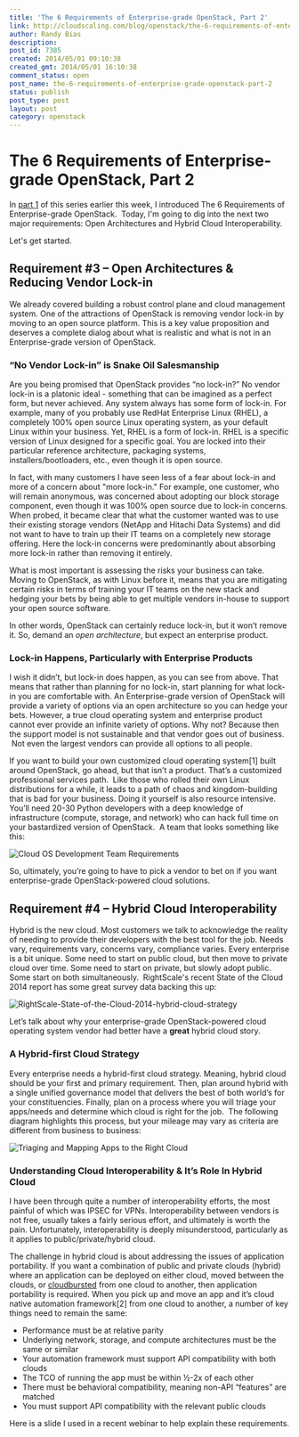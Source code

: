 ```yaml
---
title: 'The 6 Requirements of Enterprise-grade OpenStack, Part 2'
link: http://cloudscaling.com/blog/openstack/the-6-requirements-of-enterprise-grade-openstack-part-2/
author: Randy Bias
description: 
post_id: 7385
created: 2014/05/01 09:10:38
created_gmt: 2014/05/01 16:10:38
comment_status: open
post_name: the-6-requirements-of-enterprise-grade-openstack-part-2
status: publish
post_type: post
layout: post
category: openstack
---
```


# The 6 Requirements of Enterprise-grade OpenStack, Part 2

In [part 1](/blog/openstack/the-6-requirements-of-enterprise-grade-openstack-part-1/) of this series earlier this week, I introduced The 6 Requirements of Enterprise-grade OpenStack.  Today, I'm going to dig into the next two major requirements: Open Architectures and Hybrid Cloud Interoperability.

Let's get started.

## Requirement #3 – Open Architectures & Reducing Vendor Lock-in

We already covered building a robust control plane and cloud management system. One of the attractions of OpenStack is removing vendor lock-in by moving to an open source platform. This is a key value proposition and deserves a complete dialog about what is realistic and what is not in an Enterprise-grade version of OpenStack.

### “No Vendor Lock-in” is Snake Oil Salesmanship

Are you being promised that OpenStack provides “no lock-in?” No vendor lock-in is a platonic ideal - something that can be imagined as a perfect form, but never achieved. Any system always has some form of lock-in. For example, many of you probably use RedHat Enterprise Linux (RHEL), a completely 100% open source Linux operating system, as your default Linux within your business. Yet, RHEL is a form of lock-in. RHEL is a specific version of Linux designed for a specific goal. You are locked into their particular reference architecture, packaging systems, installers/bootloaders, etc., even though it is open source.

In fact, with many customers I have seen less of a fear about lock-in and more of a concern about "more lock-in." For example, one customer, who will remain anonymous, was concerned about adopting our block storage component, even though it was 100% open source due to lock-in concerns. When probed, it became clear that what the customer wanted was to use their existing storage vendors (NetApp and Hitachi Data Systems) and did not want to have to train up their IT teams on a completely new storage offering. Here the lock-in concerns were predominantly about absorbing more lock-in rather than removing it entirely.

What is most important is assessing the risks your business can take. Moving to OpenStack, as with Linux before it, means that you are mitigating certain risks in terms of training your IT teams on the new stack and hedging your bets by being able to get multiple vendors in-house to support your open source software.

In other words, OpenStack can certainly reduce lock-in, but it won’t remove it. So, demand an _open architecture_, but expect an enterprise product.

### Lock-in Happens, Particularly with Enterprise Products

I wish it didn’t, but lock-in does happen, as you can see from above. That means that rather than planning for no lock-in, start planning for what lock-in you are comfortable with. An Enterprise-grade version of OpenStack will provide a variety of options via an open architecture so you can hedge your bets. However, a true cloud operating system and enterprise product cannot ever provide an infinite variety of options. Why not? Because then the support model is not sustainable and that vendor goes out of business.  Not even the largest vendors can provide all options to all people.

If you want to build your own customized cloud operating system[1] built around OpenStack, go ahead, but that isn’t a product. That’s a customized professional services path.  Like those who rolled their own Linux distributions for a while, it leads to a path of chaos and kingdom-building that is bad for your business. Doing it yourself is also resource intensive. You’ll need 20-30 Python developers with a deep knowledge of infrastructure (compute, storage, and network) who can hack full time on your bastardized version of OpenStack.  A team that looks something like this:

![Cloud OS Development Team Requirements](http://www.cloudscaling.com/wp-content/uploads/2014/04/6-Requirements-for-Enterprise-grade-OpenStack-Supporting-Material.009.jpg)

So, ultimately, you’re going to have to pick a vendor to bet on if you want enterprise-grade OpenStack-powered cloud solutions.

## Requirement #4 – Hybrid Cloud Interoperability

Hybrid is the new cloud. Most customers we talk to acknowledge the reality of needing to provide their developers with the best tool for the job. Needs vary, requirements vary, concerns vary, compliance varies. Every enterprise is a bit unique. Some need to start on public cloud, but then move to private cloud over time. Some need to start on private, but slowly adopt public. Some start on both simultaneously.  RightScale's recent State of the Cloud 2014 report has some great survey data backing this up:

![RightScale-State-of-the-Cloud-2014-hybrid-cloud-strategy](http://www.cloudscaling.com/wp-content/uploads/2014/04/RightScale-State-of-the-Cloud-2014-hybrid-cloud-strategy.jpg)

Let’s talk about why your enterprise-grade OpenStack-powered cloud operating system vendor had better have a **great** hybrid cloud story.

### A Hybrid-first Cloud Strategy

Every enterprise needs a hybrid-first cloud strategy. Meaning, hybrid cloud should be your first and primary requirement. Then, plan around hybrid with a single unified governance model that delivers the best of both world’s for your constituencies. Finally, plan on a process where you will triage your apps/needs and determine which cloud is right for the job.  The following diagram highlights this process, but your mileage may vary as criteria are different from business to business:

![Triaging and Mapping Apps to the Right Cloud](http://www.cloudscaling.com/wp-content/uploads/2014/04/6-Requirements-for-Enterprise-grade-OpenStack-Supporting-Material.010.jpg)

### Understanding Cloud Interoperability & It’s Role In Hybrid Cloud

I have been through quite a number of interoperability efforts, the most painful of which was IPSEC for VPNs. Interoperability between vendors is not free, usually takes a fairly serious effort, and ultimately is worth the pain. Unfortunately, interoperability is deeply misunderstood, particularly as it applies to public/private/hybrid cloud.

The challenge in hybrid cloud is about addressing the issues of application portability. If you want a combination of public and private clouds (hybrid) where an application can be deployed on either cloud, moved between the clouds, or [cloudbursted](http://searchcloudcomputing.techtarget.com/definition/cloud-bursting) from one cloud to another, then application portability is required. When you pick up and move an app and it’s cloud native automation framework[2] from one cloud to another, a number of key things need to remain the same:

  * Performance must be at relative parity
  * Underlying network, storage, and compute architectures must be the same or similar
  * Your automation framework must support API compatibility with both clouds
  * The TCO of running the app must be within ½-2x of each other
  * There must be behavioral compatibility, meaning non-API “features” are matched
  * You must support API compatibility with the relevant public clouds

Here is a slide I used in a recent webinar to help explain these requirements.